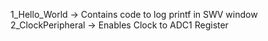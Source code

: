 1_Hello_World -> Contains code to log printf in SWV window
2_ClockPeripheral -> Enables Clock to ADC1 Register
